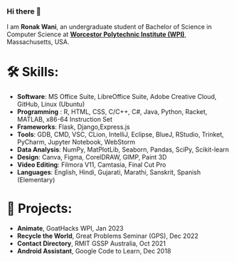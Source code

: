 ### Hi there 👋
I am **Ronak Wani**, an undergraduate student of Bachelor of Science in Computer Science at **[Worcestor Polytechnic Institute (WPI)](https://www.wpi.edu/)**, Massachusetts, USA. 
# 🛠️ Skills:
* **Software**: MS Office Suite, LibreOffice Suite, Adobe Creative Cloud, GitHub, Linux (Ubuntu)
* **Programming** : R, HTML, CSS, C/C++, C#, Java, Python, Racket, MATLAB, x86-64 Instruction Set
* **Frameworks**: Flask, Django,Express.js
* **Tools**: GDB, CMD, VSC, CLion, IntelliJ, Eclipse, BlueJ, RStudio, Trinket, PyCharm, Jupyter Notebook, WebStorm
* **Data Analysis**: NumPy, MatPlotLib, Seaborn, Pandas, SciPy, Scikit-learn
* **Design**: Canva, Figma, CorelDRAW, GIMP, Paint 3D
* **Video Editing**: Filmora V11, Camtasia, Final Cut Pro
* **Languages**: English, Hindi, Gujarati, Marathi, Sanskrit, Spanish (Elementary)
  
# 🎯 Projects:
* **Animate**, GoatHacks WPI, Jan 2023
* **Recycle the World**, Great Problems Seminar (GPS), Dec 2022
* **Contact Directory**, RMIT GSSP Australia, Oct 2021
* **Android Assistant**, Google Code to Learn, Dec 2018
